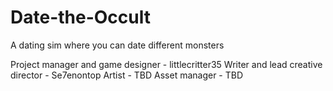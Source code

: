 # Date-the-Occult
A dating sim where you can date different monsters

Project manager and game designer - littlecritter35
Writer and lead creative director - Se7enontop
Artist - TBD
Asset manager - TBD

